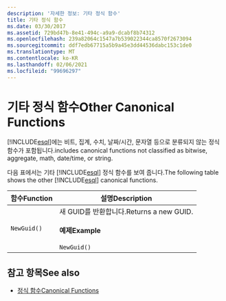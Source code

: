 ```yaml
---
description: '자세한 정보: 기타 정식 함수'
title: 기타 정식 함수
ms.date: 03/30/2017
ms.assetid: 729bd47b-8e41-494c-a9a9-dcabf8b74312
ms.openlocfilehash: 239a82064c1547a7b539022344ca8570f2673094
ms.sourcegitcommit: ddf7edb67715a5b9a45e3dd44536dabc153c1de0
ms.translationtype: MT
ms.contentlocale: ko-KR
ms.lasthandoff: 02/06/2021
ms.locfileid: "99696297"
---
```

# <a name="other-canonical-functions"></a><span data-ttu-id="c9895-103">기타 정식 함수</span><span class="sxs-lookup"><span data-stu-id="c9895-103">Other Canonical Functions</span></span>

[!INCLUDE[esql](../../../../../../includes/esql-md.md)]<span data-ttu-id="c9895-104">에는 비트, 집계, 수치, 날짜/시간, 문자열 등으로 분류되지 않는 정식 함수가 포함됩니다.</span><span class="sxs-lookup"><span data-stu-id="c9895-104">includes canonical functions not classified as bitwise, aggregate, math, date/time, or string.</span></span>  
  
 <span data-ttu-id="c9895-105">다음 표에서는 기타 [!INCLUDE[esql](../../../../../../includes/esql-md.md)] 정식 함수를 보여 줍니다.</span><span class="sxs-lookup"><span data-stu-id="c9895-105">The following table shows the other [!INCLUDE[esql](../../../../../../includes/esql-md.md)] canonical functions.</span></span>  
  
|<span data-ttu-id="c9895-106">함수</span><span class="sxs-lookup"><span data-stu-id="c9895-106">Function</span></span>|<span data-ttu-id="c9895-107">설명</span><span class="sxs-lookup"><span data-stu-id="c9895-107">Description</span></span>|  
|--------------|-----------------|  
|`NewGuid()`|<span data-ttu-id="c9895-108">새 GUID를 반환합니다.</span><span class="sxs-lookup"><span data-stu-id="c9895-108">Returns a new GUID.</span></span><br /><br /> <span data-ttu-id="c9895-109">**예제**</span><span class="sxs-lookup"><span data-stu-id="c9895-109">**Example**</span></span><br /><br /> `NewGuid()`|  
  
## <a name="see-also"></a><span data-ttu-id="c9895-110">참고 항목</span><span class="sxs-lookup"><span data-stu-id="c9895-110">See also</span></span>

- [<span data-ttu-id="c9895-111">정식 함수</span><span class="sxs-lookup"><span data-stu-id="c9895-111">Canonical Functions</span></span>](canonical-functions.md)
